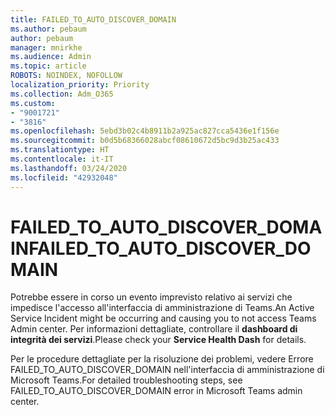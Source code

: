 ```yaml
---
title: FAILED_TO_AUTO_DISCOVER_DOMAIN
ms.author: pebaum
author: pebaum
manager: mnirkhe
ms.audience: Admin
ms.topic: article
ROBOTS: NOINDEX, NOFOLLOW
localization_priority: Priority
ms.collection: Adm_O365
ms.custom:
- "9001721"
- "3816"
ms.openlocfilehash: 5ebd3b02c4b8911b2a925ac827cca5436e1f156e
ms.sourcegitcommit: b0d5b68366028abcf08610672d5bc9d3b25ac433
ms.translationtype: HT
ms.contentlocale: it-IT
ms.lasthandoff: 03/24/2020
ms.locfileid: "42932048"
---
```

# <a name="failed_to_auto_discover_domain"></a><span data-ttu-id="d5d9a-102">FAILED_TO_AUTO_DISCOVER_DOMAIN</span><span class="sxs-lookup"><span data-stu-id="d5d9a-102">FAILED_TO_AUTO_DISCOVER_DOMAIN</span></span>

<span data-ttu-id="d5d9a-103">Potrebbe essere in corso un evento imprevisto relativo ai servizi che impedisce l'accesso all'interfaccia di amministrazione di Teams.</span><span class="sxs-lookup"><span data-stu-id="d5d9a-103">An Active Service Incident might be occurring and causing you to not access Teams Admin center.</span></span> <span data-ttu-id="d5d9a-104">Per informazioni dettagliate, controllare il **dashboard di integrità dei servizi**.</span><span class="sxs-lookup"><span data-stu-id="d5d9a-104">Please check your **Service Health Dash** for details.</span></span>

<span data-ttu-id="d5d9a-105">Per le procedure dettagliate per la risoluzione dei problemi, vedere Errore FAILED_TO_AUTO_DISCOVER_DOMAIN nell'interfaccia di amministrazione di Microsoft Teams.</span><span class="sxs-lookup"><span data-stu-id="d5d9a-105">For detailed troubleshooting steps, see FAILED_TO_AUTO_DISCOVER_DOMAIN error in Microsoft Teams admin center.</span></span>
